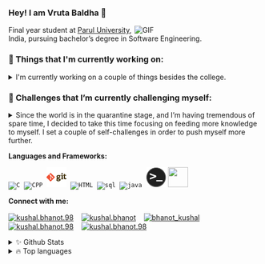 ### Hey! I am Vruta Baldha 👋

<img align="right" alt="GIF" src="https://media.giphy.com/media/STroE7bTBLTzxQUrZc/giphy.gif" width="50%" hight="10%"/>



Final year student at  <a href="http://www.paruluniversity.ac.in" target="_blank" >Parul University</a>, India, pursuing bachelor’s degree in Software Engineering.

<h3>💼 Things that I'm currently working on:</h3>
<details>
  <summary>I'm currently working on a couple of things besides the college. </summary>
  <ul>
    <br>
    <li>Still pursuing my Android Development Journey, and currently working on some projects as well as spending all the spare time on Data science.</li>
    <li>Working on private repositories.</li>
    <li>🔜</li>
  </ul>
</details>



### 🌱 Challenges that I’m currently challenging myself:
<details>
  <summary> Since the world is in the quarantine stage, and I’m having tremendous of spare time, I decided to take this time focusing on feeding more knowledge to myself. I set a couple of self-challenges in order to push myself more further. </summary>
  <ul>
    <br>
    <li>Learn to code 3-4 hours a day with no distraction ( One or two day off a week. )</li>
    <li>Avoid over using social media</li>
    <li>Read more books</li>
    <li>Adopting the minimalism life style</li>
    <li>🔜</li>
  </ul>
</details>




**Languages and Frameworks:**
<p align="left">
  <code><img src="https://github.com/abranhe/programming-languages-logos/blob/master/src/c/c_48x48.png" alt="C" width="40" height="40" /></code>&nbsp;
  <code><img src="https://github.com/abranhe/programming-languages-logos/blob/master/src/python/python_48x48.png" alt="CPP" width="40" height="40" /></code>&nbsp;
  <code><img src="https://raw.githubusercontent.com/github/explore/80688e429a7d4ef2fca1e82350fe8e3517d3494d/topics/git/git.png" alt="git" width="40" height="40" /></code>&nbsp;
  <code><img src="https://github.com/abranhe/programming-languages-logos/blob/master/src/html/html_48x48.png" alt="HTML" width="40" height="40" /></code>&nbsp;
  <code><img src="https://github.com/abranhe/programming-languages-logos/blob/master/src/r/r_48x48.png" alt="sql" width="40" height="40" /></code>&nbsp;
  <code><img src="https://github.com/abranhe/programming-languages-logos/blob/master/src/java/java_48x48.png" alt="java" width="40" height="40" /></code>&nbsp;
  <code><img src="https://raw.githubusercontent.com/github/explore/80688e429a7d4ef2fca1e82350fe8e3517d3494d/topics/terminal/terminal.png" width="40" height="40"/></code>
  <code><img src="https://upload.wikimedia.org/wikipedia/commons/thumb/3/38/Jupyter_logo.svg/1200px-Jupyter_logo.svg.png" width="40" height="40"/></code>
</p>




**Connect with me:**

<p align="left">
   <a href="https://www.linkedin.com/in/vruta-baldha/" target="blank"><img align="center" src="https://cdn.jsdelivr.net/npm/simple-icons@3.0.1/icons/linkedin.svg" alt="kushal.bhanot.98" height="40" width="40" /></a> &nbsp;&nbsp;
 <a href="https://www.instagram.com/vruta_baldha/" target="blank"><img align="center" src="https://cdn.jsdelivr.net/npm/simple-icons@3.0.1/icons/instagram.svg" alt="kushal.bhanot" height="40" width="40" /></a> &nbsp;&nbsp;
 <a href="https://www.twitter.com/BaldhaVruta" target="blank"><img align="center" src="https://cdn.jsdelivr.net/npm/simple-icons@3.0.1/icons/twitter.svg" alt="bhanot_kushal" height="40" width="40" /></a> &nbsp;&nbsp;
 <a href="https://www.facebook.com/vruta.baldha.3" target="blank"><img align="center" src="https://cdn.jsdelivr.net/npm/simple-icons@3.0.1/icons/facebook.svg" alt="kushal.bhanot.98" height="40" width="40" /></a> &nbsp;&nbsp;
 <a href="https://github.com/Vrutabaldha08" target="blank"><img align="center" src="https://cdn.jsdelivr.net/npm/simple-icons@3.0.1/icons/github.svg" alt="kushal.bhanot.98" height="40" width="40" /></a> &nbsp;&nbsp;






<details>
  <summary>✨ Github Stats</summary>
  <br>
  <img align="left" alt="Vruta's Github Stats" src="https://github-readme-stats.vercel.app/api?username=vrutabaldha08&show_icons=true&theme=dracula" />
  <br>
  <br>
  <br>
  <br>
  <br>
  <br>
  <br>
  <br>
  <br>
</details>
<details>
  <summary>🔥 Top languages</summary>
  <br>
  <img align="left" alt="Vruta's Github Stats" src="https://github-readme-stats.vercel.app/api/top-langs/?username=vrutabaldha08&theme=dracula" /> <br>
  <br>
  <br>
  <br>
  <br>
  <br>
  <br>
  <br>
</details>

